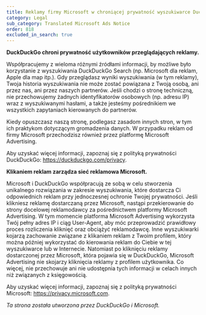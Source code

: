 ```yaml
---
title: Reklamy firmy Microsoft w chroniącej prywatność wyszukiwarce DuckDuckGo
category: Legal
sub_category: Translated Microsoft Ads Notice
order: 818
excluded_in_search: true
---
```


**DuckDuckGo chroni prywatność użytkowników przeglądających reklamy.**

Współpracujemy z wieloma różnymi źródłami informacji, by możliwe było korzystanie z wyszukiwania DuckDuckGo Search (np. Microsoft dla reklam, Apple dla map itp.). Gdy przeglądasz wyniki wyszukiwania (w tym reklamy), Twoja historia wyszukiwania nie może zostać powiązana z Twoją osobą, ani przez nas, ani przez naszych partnerów. Jeśli chodzi o stronę techniczną, nie przechowujemy żadnych identyfikatorów osobowych (np. adresu IP) wraz z wyszukiwanymi hasłami, a także jesteśmy pośrednikiem we wszystkich zapytaniach kierowanych do partnerów.

Kiedy opuszczasz naszą stronę, podlegasz zasadom innych stron, w tym ich praktykom dotyczącym gromadzenia danych. W przypadku reklam od firmy Microsoft przechodzisz również przez platformę Microsoft Advertising.

Aby uzyskać więcej informacji, zapoznaj się z polityką prywatności DuckDuckGo: <https://duckduckgo.com/privacy>.

**Klikaniem reklam zarządza sieć reklamowa Microsoft.**

Microsoft i DuckDuckGo współpracują ze sobą w celu stworzenia unikalnego rozwiązania w zakresie wyszukiwania, które dostarcza Ci odpowiednich reklam przy jednoczesnej ochronie Twojej prywatności. Jeśli klikniesz reklamę dostarczaną przez Microsoft, nastąpi przekierowanie do strony docelowej reklamodawcy za pośrednictwem platformy Microsoft Advertising. W tym momencie platforma Microsoft Advertising wykorzysta Twój pełny adres IP i ciąg User-Agent, aby móc przeprowadzić prawidłowy proces rozliczenia kliknięć oraz obciążyć reklamodawcę.
Inne wyszukiwarki kojarzą zachowanie związane z klikaniem reklam z Twoim profilem, który można później wykorzystać do kierowania reklam do Ciebie w tej wyszukiwarce lub w Internecie. Natomiast po kliknięciu reklamy dostarczonej przez Microsoft, która pojawia się w DuckDuckGo, Microsoft Advertising nie skojarzy kliknięcia reklamy z profilem użytkownika. Co więcej, nie przechowuje ani nie udostępnia tych informacji w celach innych niż związanych z księgowością.

Aby uzyskać więcej informacji, zapoznaj się z polityką prywatności Microsoft: <https://privacy.microsoft.com>.

_Ta strona została utworzona przez DuckDuckGo i Microsoft._
